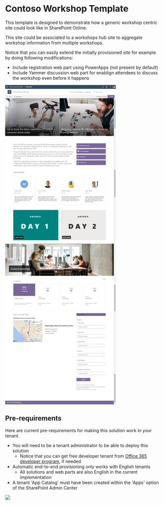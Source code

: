 # Contoso Workshop Template

This template is designed to demonstrate how a generic workshop centric site could look like in SharePoint Online.

This site could be associated to a workshops hub site to aggregate workshop information from multiple workshops.

Notice that you can easily extend the initially provisioned site for example by doing following modifications:

- Include registration web part using PowerApps (not present by default)
- Include Yammer discussion web part for enablign attendees to discuss the workshop even before it happens

![Full layout](./full-layout-workshop.png)

## Pre-requirements

Here are current pre-requirements for making this solution work in your tenant.

- You will need to be a tenant administrator to be able to deploy this solution
    - Notice that you can get free developer tenant from [Office 365 developer program](https://developer.microsoft.com/en-us/office/dev-program), if needed
- Automatic end-to-end provisioning only works with English tenants
    - All solutions and web parts are also English in the current implementation
- A tenant 'App Catalog' must have been created within the 'Apps' option of the SharePoint Admin Center

<img src="https://telemetry.sharepointpnp.com/sp-dev-provisioning-templates/ContosoWorkshop" />